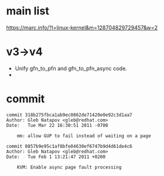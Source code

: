 # main list
https://marc.info/?l=linux-kernel&m=128704829729457&w=2


# v3->v4
* Unify  gfn_to_pfn and gfn_to_pfn_async code.
*
# commit 
```
commit 318b275fbca1ab9ec0862de71420e0e92c3d1aa7
Author: Gleb Natapov <gleb@redhat.com>
Date:   Tue Mar 22 16:30:51 2011 -0700

    mm: allow GUP to fail instead of waiting on a page

commit 0857b9e95c1af8bfe84630ef6747b9d4d61de4c6
Author: Gleb Natapov <gleb@redhat.com>
Date:   Tue Feb 1 13:21:47 2011 +0200

    KVM: Enable async page fault processing
```

